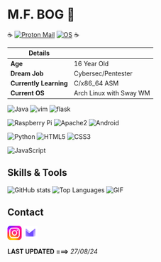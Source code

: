 # M.F. BOG 🐧
:coffee:
[![Proton Mail](https://img.shields.io/badge/Email%20service-Proton%20Mail-informational?style=flat-square&color=8B89CC&logo=protonmail&logoColor=white)](https://proton.me/mail) [![OS](https://img.shields.io/badge/OS-Linux-informational?style=flat-square&logo=linux&logoColor=white)](https://en.wikipedia.org/wiki/Linux)
:coffee:

| **Details**         |                      |
|---------------------|----------------------|
| **Age**             | 16 Year Old          |             
| **Dream Job**       | Cybersec/Pentester   |
| **Currently Learning**       | C/x86_64 ASM   |
| **Current OS**       | Arch Linux with Sway WM   |

![Java](https://img.shields.io/badge/java-%23ED8B00.svg?style=for-the-badge&logo=openjdk&logoColor=black) ![vim](https://img.shields.io/badge/-vim-019733?logo=Vim&style=for-the-badge&logoColor=white) ![flask](https://img.shields.io/badge/-flask-000000?logo=Flask&style=for-the-badge&logoColor=white) 

![Raspberry Pi](https://img.shields.io/badge/-Raspberry%20Pi-C51A4A?style=flat-square&logo=Raspberry-Pi) ![Apache2](https://img.shields.io/badge/Apache2-black?style=flat-square&logo=apache) ![Android](https://img.shields.io/badge/Android-05150C?style=flat-square&logo=android) 

![Python](https://img.shields.io/badge/-Python-black?style=flat-square&logo=Python) ![HTML5](https://img.shields.io/badge/-HTML5-%23E44D27?style=flat-square&logo=html5&logoColor=ffffff) ![CSS3](https://img.shields.io/badge/-CSS3-%231572B6?style=flat-square&logo=css3)  

![JavaScript](https://img.shields.io/badge/-JavaScript-%23F7DF1C?style=flat-square&logo=javascript&logoColor=000000&labelColor=%23F7DF1C&color=%23FFCE5A) 
## Skills & Tools

![GitHub stats](https://github-readme-stats.vercel.app/api?username=mfbog&show_icons=true&hide_border=false&line_height=20&title_color=f69673&icon_color=1b93c9&show_owner=true&theme=dark) ![Top Languages](https://github-readme-stats.vercel.app/api/top-langs?username=mfbog&show_icons=true&locale=en&layout=compact&theme=dark) ![GIF](https://media1.giphy.com/media/v1.Y2lkPTc5MGI3NjExOWczM2cwMjJlbTZqaXdhc3ZmcjY4dW01MWMxMnpqdmcwemc1MjJpYSZlcD12MV9pbnRlcm5hbF9naWZfYnlfaWQmY3Q9Zw/B4dt6rXq6nABilHTYM/giphy.webp)

## Contact

[![Instagram](icons/instagram.png)](https://www.instagram.com/mfbog/)
[![ProtonMail](icons/proton.png)](mailto:jibdrw@proton.me)

**LAST UPDATED** **===>** _27/08/24_
